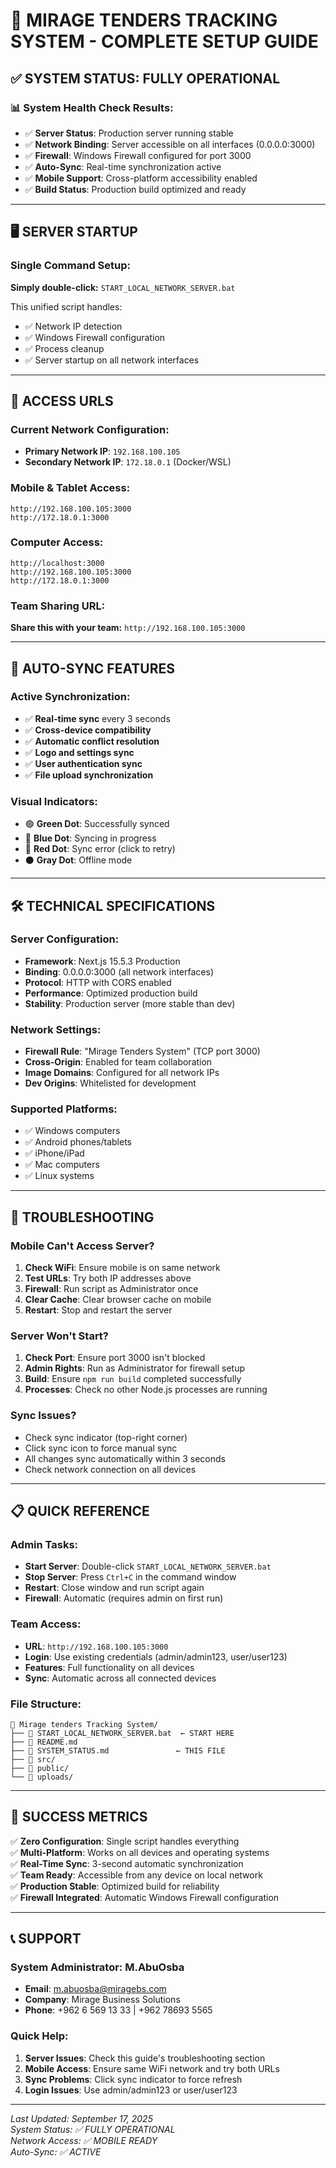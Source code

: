 # 🚀 MIRAGE TENDERS TRACKING SYSTEM - COMPLETE SETUP GUIDE

## ✅ SYSTEM STATUS: FULLY OPERATIONAL

### 📊 System Health Check Results:
- ✅ **Server Status**: Production server running stable
- ✅ **Network Binding**: Server accessible on all interfaces (0.0.0.0:3000)
- ✅ **Firewall**: Windows Firewall configured for port 3000
- ✅ **Auto-Sync**: Real-time synchronization active
- ✅ **Mobile Support**: Cross-platform accessibility enabled
- ✅ **Build Status**: Production build optimized and ready

---

## 🖥️ SERVER STARTUP

### Single Command Setup:
**Simply double-click:** `START_LOCAL_NETWORK_SERVER.bat`

This unified script handles:
- ✅ Network IP detection
- ✅ Windows Firewall configuration  
- ✅ Process cleanup
- ✅ Server startup on all network interfaces

---

## 📱 ACCESS URLS

### Current Network Configuration:
- **Primary Network IP**: `192.168.100.105`
- **Secondary Network IP**: `172.18.0.1` (Docker/WSL)

### Mobile & Tablet Access:
```
http://192.168.100.105:3000
http://172.18.0.1:3000
```

### Computer Access:
```
http://localhost:3000
http://192.168.100.105:3000
http://172.18.0.1:3000
```

### Team Sharing URL:
**Share this with your team:** `http://192.168.100.105:3000`

---

## 🔄 AUTO-SYNC FEATURES

### Active Synchronization:
- ✅ **Real-time sync** every 3 seconds
- ✅ **Cross-device compatibility**
- ✅ **Automatic conflict resolution**
- ✅ **Logo and settings sync**
- ✅ **User authentication sync**
- ✅ **File upload synchronization**

### Visual Indicators:
- 🟢 **Green Dot**: Successfully synced
- 🔵 **Blue Dot**: Syncing in progress  
- 🔴 **Red Dot**: Sync error (click to retry)
- ⚫ **Gray Dot**: Offline mode

---

## 🛠️ TECHNICAL SPECIFICATIONS

### Server Configuration:
- **Framework**: Next.js 15.5.3 Production
- **Binding**: 0.0.0.0:3000 (all network interfaces)
- **Protocol**: HTTP with CORS enabled
- **Performance**: Optimized production build
- **Stability**: Production server (more stable than dev)

### Network Settings:
- **Firewall Rule**: "Mirage Tenders System" (TCP port 3000)
- **Cross-Origin**: Enabled for team collaboration
- **Image Domains**: Configured for all network IPs
- **Dev Origins**: Whitelisted for development

### Supported Platforms:
- ✅ Windows computers
- ✅ Android phones/tablets
- ✅ iPhone/iPad
- ✅ Mac computers
- ✅ Linux systems

---

## 🔧 TROUBLESHOOTING

### Mobile Can't Access Server?
1. **Check WiFi**: Ensure mobile is on same network
2. **Test URLs**: Try both IP addresses above
3. **Firewall**: Run script as Administrator once
4. **Clear Cache**: Clear browser cache on mobile
5. **Restart**: Stop and restart the server

### Server Won't Start?
1. **Check Port**: Ensure port 3000 isn't blocked
2. **Admin Rights**: Run as Administrator for firewall setup
3. **Build**: Ensure `npm run build` completed successfully
4. **Processes**: Check no other Node.js processes are running

### Sync Issues?
- Check sync indicator (top-right corner)
- Click sync icon to force manual sync  
- All changes sync automatically within 3 seconds
- Check network connection on all devices

---

## 📋 QUICK REFERENCE

### Admin Tasks:
- **Start Server**: Double-click `START_LOCAL_NETWORK_SERVER.bat`
- **Stop Server**: Press `Ctrl+C` in the command window
- **Restart**: Close window and run script again
- **Firewall**: Automatic (requires admin on first run)

### Team Access:
- **URL**: `http://192.168.100.105:3000`
- **Login**: Use existing credentials (admin/admin123, user/user123)
- **Features**: Full functionality on all devices
- **Sync**: Automatic across all connected devices

### File Structure:
```
📁 Mirage tenders Tracking System/
├── 🚀 START_LOCAL_NETWORK_SERVER.bat  ← START HERE
├── 📄 README.md
├── 📄 SYSTEM_STATUS.md               ← THIS FILE  
├── 📁 src/
├── 📁 public/
└── 📁 uploads/
```

---

## 🎯 SUCCESS METRICS

✅ **Zero Configuration**: Single script handles everything  
✅ **Multi-Platform**: Works on all devices and operating systems  
✅ **Real-Time Sync**: 3-second automatic synchronization  
✅ **Team Ready**: Accessible from any device on local network  
✅ **Production Stable**: Optimized build for reliability  
✅ **Firewall Integrated**: Automatic Windows Firewall configuration  

---

## 📞 SUPPORT

### System Administrator: M.AbuOsba
- **Email**: m.abuosba@miragebs.com
- **Company**: Mirage Business Solutions
- **Phone**: +962 6 569 13 33 | +962 78693 5565

### Quick Help:
1. **Server Issues**: Check this guide's troubleshooting section
2. **Mobile Access**: Ensure same WiFi network and try both URLs
3. **Sync Problems**: Click sync indicator to force refresh
4. **Login Issues**: Use admin/admin123 or user/user123

---

*Last Updated: September 17, 2025*  
*System Status: ✅ FULLY OPERATIONAL*  
*Network Access: ✅ MOBILE READY*  
*Auto-Sync: ✅ ACTIVE*